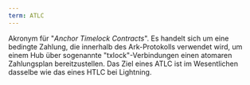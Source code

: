 ```yaml
---
term: ATLC
---
```


Akronym für "*Anchor Timelock Contracts*". Es handelt sich um eine bedingte Zahlung, die innerhalb des Ark-Protokolls verwendet wird, um einem Hub über sogenannte "txlock"-Verbindungen einen atomaren Zahlungsplan bereitzustellen. Das Ziel eines ATLC ist im Wesentlichen dasselbe wie das eines HTLC bei Lightning.